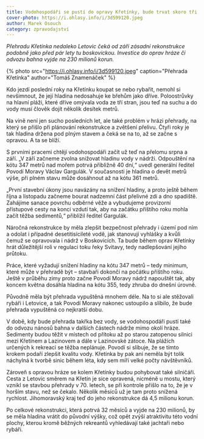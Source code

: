 ```yaml
---
title: Vodohospodáři se pustí do opravy Křetínky, bude trvat skoro tři roky
cover-photo: https://i.ohlasy.info/i/3d599120.jpeg
author: Marek Osouch
category: zpravodajství
---
```


*Přehradu Křetínka nedaleko Letovic čeká od září zásadní rekonstrukce podobně jako před pár lety tu boskovickou. Investice do oprav hráze či odvozu bahna vyjde na 230 milionů korun.*

{% photo src="https://i.ohlasy.info/i/3d599120.jpeg" caption="Přehrada Křetínka" author="Tomáš Znamenáček" %}

Kdo jezdí poslední roky na Křetínku koupat se nebo rybařit, nemohl si nevšimnout, že její hladina nedosahuje ke břehům jako dříve. Poloostrůvky na hlavní pláži, které dříve omývala voda ze tří stran, jsou teď na suchu a do vody musí člověk dojít několik desítek metrů.

Na vině není jen sucho posledních let, ale také problém v hrázi přehrady, na který se přišlo při plánování rekonstrukce a zvětšení přelivu. Čtyři roky je tak hladina držena pod plným stavem a čeká se na to, až se začne s opravou. A ta se blíží.

S prvními pracemi chtějí vodohospodáři začít už teď na přelomu srpna a září. „V září začneme zvolna snižovat hladinu vody v nádrži. Odpouštění na kótu 347 metrů nad mořem potrvá přibližně 40 dní,“ uvedl generální ředitel Povodí Moravy Václav Gargulák. V současnosti je hladina o devět metrů výše, při plném stavu může dosáhnout až na kótu 361 metrů.
 
„První stavební úkony jsou navázány na snížení hladiny, a proto ještě během října a listopadu začneme bourat nadzemní část přelivné zdi a dno spadiště. Zahájíme sanace povrchu odběrné věže a vybudujeme provizorní přístupové cesty na konci vzdutí tak, aby na začátku příštího roku mohla začít těžba sedimentů,“ přiblížil ředitel Gargulák.

Náročná rekonstrukce by měla zlepšit bezpečnost přehrady i území pod ním a odolat i případné desetitisícileté vodě, jak stanovují vyhlášky a kvůli čemuž se opravovala i nádrž v Boskovicích. Ta bude během oprav Křetínky hrát důležitější roli v regulaci toku řeky Svitavy, tedy nadlepšování jejího průtoku.

Práce, které vyžadují snížení hladiny na kótu 347 metrů – tedy minimum, které může v přehradě být – stavbaři dokončí na počátku příštího roku. Ještě v průběhu zimy proto začne Povodí Moravy nádrž napouštět tak, aby koncem května dosáhla hladina na kótu 355, tedy zhruba do dnešní úrovně.

Původně měla být přehrada vypuštěná mnohem déle. Na to si ale stěžovali rybáři i Letovice, a tak Povodí Moravy nakonec ustoupilo a slíbilo, že bude přehrada vypuštěná co nejkratší dobu.

V době, kdy bude přehrada takřka bez vody, se vodohospodáři pustí také do odvozu nánosů bahna v dalších částech nádrže mimo okolí hráze. Sedimenty budou těžit v místech od přítoku až po starou zatopenou silnici mezi Křetínem a Lazinovem a dále v Lazinovské zátoce. Na plážích určených k rekreaci se těžba neplánuje. Povodí si slibuje, že se tímto krokem podaří zlepšit kvalitu vody. Křetínka by pak ani neměla být tolik náchylná k tvorbě sinic během léta, kdy sem míří velké počty návštěvníků.

Zároveň s opravou hráze se kolem Křetínky budou pohybovat také silničáři. Cesta z Letovic směrem na Křetín je sice opravená, nicméně u mostu, který vznikl se stavbou přehrady v 70. letech, se při kontrole přišlo na to, že je v horším stavu, než se čekalo. Několik měsíců už je tam proto snížená rychlost. Jihomoravský kraj teď do jeho rekonstrukce dá 4,5 milionu korun.

Po celkové rekonstrukci, která potrvá 32 měsíců a vyjde na 230 milionů, by se měla hladina vrátit do původní výšky, což opět zvýší atraktivitu této vodní plochy, kterou kromě běžných rekreantů vyhledávají také jachtaři nebo rybáři.
